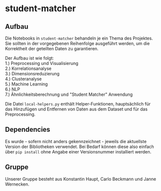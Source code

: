 # student-matcher

## Aufbau

Die Notebooks in `student-matcher` behandeln je ein Thema des Projektes.
Sie sollten in der vorgegebenen Reihenfolge ausgeführt werden, um die Korrektheit der geteilten Daten zu garantieren.

Der Aufbau ist wie folgt: \
1.) Preprocessing und Visualisierung \
2.) Korrelationsanalyse \
3.) Dimensionsreduzierung \
4.) Clusteranalyse \
5.) Machine Learning \
6.) NLP \
7.) Ähnlichkeitsberechnung und "Student Matcher" Anwendung

Die Datei `local-helpers.py` enthält Helper-Funktionen, hauptsächlich für das Hinzufügen und Entfernen von Daten aus dem Dataset und für das Preprocessing.

## Dependencies

Es wurde - sofern nicht anders gekennzeichnet - jeweils die aktuellste Version der Bibliotheken verwendet. 
Bei Bedarf können diese also einfach über `pip install` ohne Angabe einer Versionsnummer installiert werden.

## Gruppe

Unserer Gruppe besteht aus Konstantin Haupt, Carlo Beckmann und Janne Wernecken.
